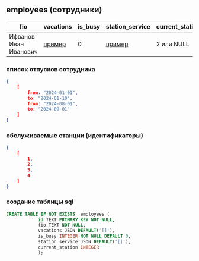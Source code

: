 ## employees (сотрудники)
|fio|vacations|is_busy|station_service|current_station|
|--|--|--|--|--|
|Ифванов Иван Иванович|[пример](#список-отпусков-сотрудника)| 0 | [пример](#обслуживаемые-станции-идентификаторы) | 2 или NULL |

### список отпусков сотрудника
```json
{
    [ 
        from: "2024-01-01",
        to: "2024-01-10",
        from: "2024-08-01",
        to: "2024-09-01"
    ]
}
```

### обслуживаемые станции (идентификаторы)
```json
{
    [ 
        1,
        2,
        3,
        4
    ]
}
```

### создание таблицы sql
```sql
CREATE TABLE IF NOT EXISTS  employees (
            id TEXT PRIMARY KEY NOT NULL, 
            fio TEXT NOT NULL, 
            vacations JSON DEFAULT('[]'), 
            is_busy INTEGER NOT NULL DEFAULT 0,
            station_service JSON DEFAULT('[]'), 
            current_station INTEGER
            );
```